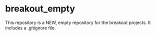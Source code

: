 # breakout_empty

This repository is a NEW, empty repository for the breakout projects.  It includes a .gitignore file.
